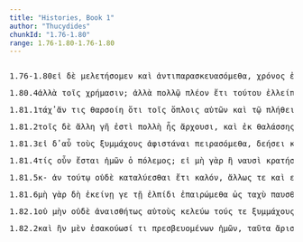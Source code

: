 ```yaml
---
title: "Histories, Book 1"
author: "Thucydides"
chunkId: "1.76-1.80"
range: 1.76-1.80-1.76-1.80
---
```


<pre class="greek prose syntax" data-urn="urn:cts:greekLit:tlg0003.tlg001"><p><span class="subdoc" data-subdoc="1.76-1.80">1.76-1.80</span><span class="sentence"><span class=" " data-flags="c--------" data-head="8" data-id="1" data-lemma="εἰ">εἰ </span><span class=" " data-flags="d--------" data-head="8" data-id="2" data-lemma="δέ">δὲ </span><span class="verb " data-def="take thought, care for, treat" data-flags="v1pasa---" data-head="4" data-id="3" data-lemma="μελετάω">μελετήσομεν </span><span class=" " data-flags="c--------" data-head="1" data-id="4" data-lemma="καί">καὶ </span><span class="verb " data-def="prepare oneself in turn, arm on both sides, instigate in return" data-flags="v1pase---" data-head="4" data-id="5" data-lemma="ἀντιπαρασκευάζομαι">ἀντιπαρασκευασόμεθα</span><span class=" " data-flags="u--------" data-head="0" data-id="6" data-lemma=",">, </span><span class=" nominative" data-def="time, a, time" data-flags="n-s---mn-" data-head="8" data-id="7" data-lemma="χρόνος">χρόνος </span><span class="verb " data-flags="v3sfim---" data-head="0" data-id="8" data-lemma="ἐν-εἰμί">ἐνέσται</span><span class=" " data-flags="u--------" data-head="0" data-id="9" data-lemma=".">. </span></span></p><p><span class="subdoc" data-subdoc="1.80.4">1.80.4</span><span class="sentence"><span class=" " data-def="otheruise, but, not only . . but" data-flags="d--------" data-head="5" data-id="1" data-lemma="ἀλλά">ἀλλὰ </span><span class=" dative" data-flags="l-p---nd-" data-head="3" data-id="2" data-lemma="ὁ">τοῖς </span><span class=" dative" data-def="need, a thing that one needs, uses" data-flags="n-p---nd-" data-head="5" data-id="3" data-lemma="χρῆμα">χρήμασιν</span><span class=" " data-flags="u--------" data-head="0" data-id="4" data-lemma=";">; </span></span><span class="sentence"><span class=" " data-def="otheruise, but, not only . . but" data-flags="d--------" data-head="12" data-id="1" data-lemma="ἀλλά">ἀλλὰ </span><span class=" dative" data-def="many, many, many" data-flags="a-s---nd-" data-head="3" data-id="2" data-lemma="πολύς">πολλῷ </span><span class=" accusative" data-def="" data-flags="a-s---na-" data-head="6" data-id="3" data-lemma="πλέος">πλέον </span><span class=" " data-def="yet, still, ever, already" data-flags="d--------" data-head="5" data-id="4" data-lemma="ἔτι">ἔτι </span><span class=" genitive" data-def="this, u, this man here" data-flags="p-s---ng-" data-head="6" data-id="5" data-lemma="οὗτος">τούτου </span><span class="verb " data-def="leave in, left in, leave behind" data-flags="v1ppia---" data-head="12" data-id="6" data-lemma="ἐλλείπω">ἐλλείπομεν </span><span class=" " data-flags="d--------" data-head="10" data-id="7" data-lemma="καί">καὶ </span><span class=" " data-flags="d--------" data-head="12" data-id="8" data-lemma="οὐτε">οὔτε </span><span class=" " data-def="in, into, in, in the district of" data-flags="r--------" data-head="11" data-id="9" data-lemma="ἐν">ἐν </span><span class=" dative" data-def="common, shared in common, common" data-flags="a-s---nd-" data-head="9" data-id="10" data-lemma="κοινός">κοινῷ </span><span class="verb " data-flags="v1ppia---" data-head="12" data-id="11" data-lemma="ἔχω">ἔχομεν </span><span class=" " data-flags="c--------" data-head="0" data-id="12" data-lemma="οὐτε">οὔτε </span><span class=" " data-def="at hand, ready, prepared, in hand, in ready money" data-flags="d--------" data-head="17" data-id="13" data-lemma="ἑτοῖμος">ἑτοίμως </span><span class=" " data-def="from out of, from, out of, forth from" data-flags="r--------" data-head="17" data-id="14" data-lemma="ἐκ">ἐκ </span><span class=" genitive" data-flags="l-p---ng-" data-head="16" data-id="15" data-lemma="ὁ">τῶν </span><span class=" genitive" data-def="one's own, pertaining to oneself, private, personal, private" data-flags="a-p---ng-" data-head="14" data-id="16" data-lemma="ἴδιος">ἰδίων </span><span class="verb " data-def="fero, beran, bhárati" data-flags="v1ppia---" data-head="12" data-id="17" data-lemma="φέρω">φέρομεν</span><span class=" " data-flags="u--------" data-head="0" data-id="18" data-lemma=".">. </span></span></p><p><span class="subdoc" data-subdoc="1.81.1">1.81.1</span><span class="sentence"><span class=" " data-flags="d--------" data-head="4" data-id="1" data-lemma="τάχα">τάχ̓ </span><span class=" " data-flags="d--------" data-head="4" data-id="2" data-lemma="ἄν">ἄν </span><span class=" nominative" data-def="any one, any thing, who? what?, si se" data-flags="p-s---mn-" data-head="4" data-id="3" data-lemma="τις">τις </span><span class="verb " data-def="to be of good courage, to be over-bold, fear not" data-flags="v3spoa---" data-head="0" data-id="4" data-lemma="θαρσέω">θαρσοίη </span><span class=" " data-flags="c--------" data-head="4" data-id="5" data-lemma="ὅτι">ὅτι </span><span class=" dative" data-flags="l-p---nd-" data-head="7" data-id="6" data-lemma="ὁ">τοῖς </span><span class=" dative" data-def="tool, implement, tackle, tackling, ropes, halyards" data-flags="n-p---nd-" data-head="9" data-id="7" data-lemma="ὅπλον">ὅπλοις </span><span class=" genitive" data-def="self, him, her, it, the very one, the same" data-flags="p-p---mg-" data-head="12" data-id="8" data-lemma="αὐτός">αὐτῶν </span><span class=" " data-flags="c--------" data-head="12" data-id="9" data-lemma="καί">καὶ </span><span class=" dative" data-flags="l-s---nd-" data-head="11" data-id="10" data-lemma="ὁ">τῷ </span><span class=" dative" data-def="great number, multitude, mass, greater number" data-flags="n-s---nd-" data-head="9" data-id="11" data-lemma="πλῆθος">πλήθει </span><span class="verb " data-def="bear, carry over, to be transferred from" data-flags="v1ppia---" data-head="5" data-id="12" data-lemma="ὑπερφέρω">ὑπερφέρομεν</span><span class=" " data-flags="u--------" data-head="14" data-id="13" data-lemma=",">, </span><span class=" " data-def="as being, inasmuch as, since it was, the actual" data-flags="c--------" data-head="12" data-id="14" data-lemma="ὥστε">ὥστε </span><span class=" accusative" data-flags="l-s---fa-" data-head="16" data-id="15" data-lemma="ὁ">τὴν </span><span class=" accusative" data-def="earth, heaven, land" data-flags="n-s---fa-" data-head="17" data-id="16" data-lemma="γῆ">γῆν </span><span class="verb " data-flags="v3piia---" data-head="14" data-id="17" data-lemma="δηιόω">δῃοῦν </span><span class="verb nominative" data-def="come habitually, in addition, subsequent arrivals" data-flags="v-pppamn-" data-head="17" data-id="18" data-lemma="ἐπιφοιτάω">ἐπιφοιτῶντες</span><span class=" " data-flags="u--------" data-head="0" data-id="19" data-lemma=".">. </span></span></p><p><span class="subdoc" data-subdoc="1.81.2">1.81.2</span><span class="sentence"><span class=" dative" data-flags="l-p---md-" data-head="4" data-id="1" data-lemma="ὁ">τοῖς </span><span class=" " data-flags="d--------" data-head="10" data-id="2" data-lemma="δέ">δὲ </span><span class=" nominative" data-flags="a-s---fn-" data-head="4" data-id="3" data-lemma="ἄλλος">ἄλλη </span><span class=" nominative" data-def="earth, heaven, land" data-flags="n-s---fn-" data-head="5" data-id="4" data-lemma="γῆ">γῆ </span><span class="verb " data-flags="v3spia---" data-head="10" data-id="5" data-lemma="εἰμί">ἐστὶ </span><span class=" nominative" data-def="many, many, many" data-flags="a-s---fn-" data-head="5" data-id="6" data-lemma="πολύς">πολλὴ </span><span class=" genitive" data-flags="p-s---fg-" data-head="8" data-id="7" data-lemma="ὅς">ἧς </span><span class="verb " data-def="to be first, begin, make a beginning, to be the aggressor" data-flags="v3ppia---" data-head="4" data-id="8" data-lemma="ἄρχω">ἄρχουσι</span><span class=" " data-flags="u--------" data-head="5" data-id="9" data-lemma=",">, </span><span class=" " data-flags="c--------" data-head="0" data-id="10" data-lemma="καί">καὶ </span><span class=" " data-def="from out of, from, out of, forth from" data-flags="r--------" data-head="15" data-id="11" data-lemma="ἐκ">ἐκ </span><span class=" genitive" data-def="sea, sea, salt lake" data-flags="n-s---fg-" data-head="11" data-id="12" data-lemma="θάλασσα">θαλάσσης </span><span class=" genitive" data-flags="p-p---ng-" data-head="14" data-id="13" data-lemma="ὅς">ὧν </span><span class="verb " data-flags="v3ppie---" data-head="15" data-id="14" data-lemma="δέομαι">δέονται </span><span class="verb " data-def="bring on, set on, urge on, lead on" data-flags="v3pfim---" data-head="10" data-id="15" data-lemma="ἐπάγω">ἐπάξονται</span><span class=" " data-flags="u--------" data-head="0" data-id="16" data-lemma=".">. </span></span></p><p><span class="subdoc" data-subdoc="1.81.3">1.81.3</span><span class="sentence"><span class=" " data-flags="c--------" data-head="9" data-id="1" data-lemma="εἰ">εἰ </span><span class=" " data-flags="d--------" data-head="9" data-id="2" data-lemma="δέ">δ̓ </span><span class=" " data-def="again, anew, afresh, once more, again, further, moreover" data-flags="d--------" data-head="7" data-id="3" data-lemma="αὖ">αὖ </span><span class=" accusative" data-flags="l-p---ma-" data-head="5" data-id="4" data-lemma="ὁ">τοὺς </span><span class=" accusative" data-def="fighting along with, leagued, allied with, ally" data-flags="n-p---ma-" data-head="6" data-id="5" data-lemma="σύμμαχος">ξυμμάχους </span><span class="verb " data-def="shall be absent, away from, shall desert" data-flags="v--pna---" data-head="7" data-id="6" data-lemma="ἀφεστήξω">ἀφιστάναι </span><span class="verb " data-def="attempt, endeavour, try, make trial of, make an attempt on" data-flags="v1pfimf--" data-head="1" data-id="7" data-lemma="πειράω">πειρασόμεθα</span><span class=" " data-flags="u--------" data-head="1" data-id="8" data-lemma=",">, </span><span class="verb " data-flags="v3sfia---" data-head="0" data-id="9" data-lemma="δέω">δεήσει </span><span class=" " data-flags="d--------" data-head="11" data-id="10" data-lemma="καί">καὶ </span><span class=" dative" data-def="this, u, this man here" data-flags="p-p---md-" data-head="13" data-id="11" data-lemma="οὗτος">τούτοις </span><span class=" dative" data-def="ship, NT, the ships" data-flags="n-p----d-" data-head="13" data-id="12" data-lemma="ναῦς">ναυσὶ </span><span class="verb " data-def="come to aid, succour, assist, aid, maintain, rights" data-flags="v--pna---" data-head="9" data-id="13" data-lemma="βοηθέω">βοηθεῖν </span><span class=" accusative" data-flags="l-s---na-" data-head="15" data-id="14" data-lemma="ὁ">τὸ </span><span class=" accusative" data-def="" data-flags="a-s---na-" data-head="12" data-id="15" data-lemma="πλέος">πλέον </span><span class="verb dative" data-flags="v-pppamd-" data-head="11" data-id="16" data-lemma="εἰμί">οὖσι </span><span class=" dative" data-def="islander, swimmer, insular" data-flags="n-p---md-" data-head="16" data-id="17" data-lemma="νησιώτης">νησιώταις</span><span class=" " data-flags="u--------" data-head="0" data-id="18" data-lemma=".">. </span></span></p><p><span class="subdoc" data-subdoc="1.81.4">1.81.4</span><span class="sentence"><span class=" nominative" data-def="any one, any thing, who? what?, si se" data-flags="a-s---mn-" data-head="6" data-id="1" data-lemma="τις">τίς </span><span class=" " data-def="certainly, in fact, really, really" data-flags="d--------" data-head="3" data-id="2" data-lemma="οὖν">οὖν </span><span class="verb " data-flags="v3sfim---" data-head="0" data-id="3" data-lemma="εἰμί">ἔσται </span><span class=" genitive" data-def="I at least, for my part, indeed, for myself, me, we two" data-flags="p1p---mg-" data-head="6" data-id="4" data-lemma="ἐγώ">ἡμῶν </span><span class=" nominative" data-flags="l-s---mn-" data-head="6" data-id="5" data-lemma="ὁ">ὁ </span><span class=" nominative" data-def="war, battle, fight, single combat" data-flags="n-s---mn-" data-head="3" data-id="6" data-lemma="πόλεμος">πόλεμος</span><span class=" " data-flags="u--------" data-head="0" data-id="7" data-lemma=";">; </span></span><span class="sentence"><span class=" " data-flags="c--------" data-head="17" data-id="1" data-lemma="εἰ">εἰ </span><span class=" " data-flags="d--------" data-head="6" data-id="2" data-lemma="μή">μὴ </span><span class=" " data-def="for, yes, . . , no, ay doubtless" data-flags="d--------" data-head="17" data-id="3" data-lemma="γάρ">γὰρ </span><span class=" " data-flags="d--------" data-head="7" data-id="4" data-lemma="ἤ">ἢ </span><span class=" dative" data-def="ship, NT, the ships" data-flags="n-p---fd-" data-head="6" data-id="5" data-lemma="ναῦς">ναυσὶ </span><span class="verb " data-def="to be strong, powerful, rule, hold sway, sway" data-flags="v1pfia---" data-head="7" data-id="6" data-lemma="κρατέω">κρατήσομεν </span><span class=" " data-flags="c--------" data-head="1" data-id="7" data-lemma="ἤ">ἢ </span><span class=" accusative" data-flags="l-p---fa-" data-head="9" data-id="8" data-lemma="ὁ">τὰς </span><span class=" accusative" data-def="going, coming to, approach, the approach" data-flags="n-p---fa-" data-head="10" data-id="9" data-lemma="πρόσοδος">προσόδους </span><span class="verb " data-def="take away from, took, from" data-flags="v1pfia---" data-head="7" data-id="10" data-lemma="ἀφαιρέω">ἀφαιρήσομεν </span><span class=" " data-def="ápa, ab, ap-ehtre" data-flags="r--------" data-head="15" data-id="11" data-lemma="ἀπό">ἀφ̓ </span><span class=" genitive" data-flags="p-p---fg-" data-head="11" data-id="12" data-lemma="ὅς">ὧν </span><span class=" accusative" data-flags="l-s---na-" data-head="14" data-id="13" data-lemma="ὁ">τὸ </span><span class=" accusative" data-def="of, for a ship, seafaring, naval, of ships" data-flags="a-s---na-" data-head="15" data-id="14" data-lemma="ναυτικός">ναυτικὸν </span><span class="verb " data-def="thicken, congeal, curdle" data-flags="v3ppia---" data-head="9" data-id="15" data-lemma="τρέφω">τρέφουσι</span><span class=" " data-flags="u--------" data-head="1" data-id="16" data-lemma=",">, </span><span class="verb " data-def="disable, hinder, disable, lame" data-flags="v1pfim---" data-head="0" data-id="17" data-lemma="βλάπτω">βλαψόμεθα </span><span class=" accusative" data-flags="l-p---na-" data-head="19" data-id="18" data-lemma="ὁ">τὰ </span><span class=" accusative" data-flags="a-p---nac" data-head="17" data-id="19" data-lemma="πλείων">πλείω</span><span class=" " data-flags="u--------" data-head="0" data-id="20" data-lemma=".">. </span></span></p><p><span class="subdoc" data-subdoc="1.81.5">1.81.5</span><span class="sentence"><span class=" " data-flags="d--------" data-head="20" data-id="1" data-lemma="καί">κ- </span><span class=" " data-def="if haply, if, soever" data-flags="c--------" data-head="20" data-id="2" data-lemma="ἐάν">ἀν </span><span class=" dative" data-def="this, u, this man here" data-flags="p-s---nd-" data-head="19" data-id="3" data-lemma="οὗτος">τούτῳ </span><span class=" " data-flags="d--------" data-head="5" data-id="4" data-lemma="οὐδέ">οὐδὲ </span><span class="verb " data-def="put down, destroy, break, up" data-flags="v--pne---" data-head="20" data-id="5" data-lemma="καταλύω">καταλύεσθαι </span><span class=" " data-def="yet, still, ever, already" data-flags="d--------" data-head="7" data-id="6" data-lemma="ἔτι">ἔτι </span><span class=" nominative" data-flags="a-s---nn-" data-head="20" data-id="7" data-lemma="καλός">καλόν</span><span class=" " data-flags="u--------" data-head="11" data-id="8" data-lemma=",">, </span><span class=" " data-def="otherwise, in, other way" data-flags="d--------" data-head="11" data-id="9" data-lemma="ἄλλως">ἄλλως </span><span class=" " data-flags="d--------" data-head="11" data-id="10" data-lemma="τε">τε </span><span class=" " data-flags="c--------" data-head="20" data-id="11" data-lemma="καί">καὶ </span><span class=" " data-flags="c--------" data-head="11" data-id="12" data-lemma="εἰ">εἰ </span><span class="verb " data-def="expect, think, suppose, imagine, thought" data-flags="v1pfia---" data-head="12" data-id="13" data-lemma="δοκέω">δόξομεν </span><span class="verb " data-def="to be first, begin, make a beginning, to be the aggressor" data-flags="v--ana---" data-head="13" data-id="14" data-lemma="ἄρχω">ἄρξαι </span><span class=" " data-def="" data-flags="d--------" data-head="14" data-id="15" data-lemma="μᾶλλον">μᾶλλον </span><span class=" genitive" data-flags="l-s---fg-" data-head="17" data-id="16" data-lemma="ὁ">τῆς </span><span class=" genitive" data-def="moving hither and thither, moves, dislocation" data-flags="n-s---fg-" data-head="14" data-id="17" data-lemma="διαφορά">διαφορᾶς</span><span class=" " data-flags="u--------" data-head="0" data-id="18" data-lemma=".">. </span></span></p><p><span class="subdoc" data-subdoc="1.81.6">1.81.6</span><span class="sentence"><span class=" " data-flags="d--------" data-head="8" data-id="1" data-lemma="μή">μὴ </span><span class=" " data-def="for, yes, . . , no, ay doubtless" data-flags="d--------" data-head="8" data-id="2" data-lemma="γάρ">γὰρ </span><span class=" " data-flags="d--------" data-head="8" data-id="3" data-lemma="δή">δὴ </span><span class=" dative" data-def="the person there, that person, thing, the more remote" data-flags="a-s---fd-" data-head="7" data-id="4" data-lemma="ἐκεῖνος">ἐκείνῃ </span><span class=" " data-def="at least, at any rate, iron, have" data-flags="d--------" data-head="4" data-id="5" data-lemma="γε">γε </span><span class=" dative" data-flags="l-s---fd-" data-head="7" data-id="6" data-lemma="ὁ">τῇ </span><span class=" dative" data-def="hope, expectation, hopes, expectancy" data-flags="n-s---fd-" data-head="8" data-id="7" data-lemma="ἐλπίς">ἐλπίδι </span><span class="verb " data-def="lift up and set on, lifted and set, upon" data-flags="v1ppse---" data-head="0" data-id="8" data-lemma="ἐπαίρω">ἐπαιρώμεθα </span><span class=" " data-def="so, thus, as, how" data-flags="c--------" data-head="8" data-id="9" data-lemma="ὡς">ὡς </span><span class=" accusative" data-def="swift, fleet, quick, quick, hasty" data-flags="a-s---na-" data-head="11" data-id="10" data-lemma="ταχύς">ταχὺ </span><span class="verb " data-def="make to end, bring to an end, check, stop" data-flags="v3sfip---" data-head="9" data-id="11" data-lemma="παύω">παυσθήσεται </span><span class=" nominative" data-flags="l-s---mn-" data-head="13" data-id="12" data-lemma="ὁ">ὁ </span><span class=" nominative" data-def="war, battle, fight, single combat" data-flags="n-s---mn-" data-head="11" data-id="13" data-lemma="πόλεμος">πόλεμος</span><span class=" " data-flags="u--------" data-head="15" data-id="14" data-lemma=",">, </span><span class=" " data-def="if haply, if, soever" data-flags="c--------" data-head="8" data-id="15" data-lemma="ἐάν">ἢν </span><span class=" accusative" data-flags="l-s---fa-" data-head="17" data-id="16" data-lemma="ὁ">τὴν </span><span class=" accusative" data-def="earth, heaven, land" data-flags="n-s---fa-" data-head="19" data-id="17" data-lemma="γῆ">γῆν </span><span class=" genitive" data-def="self, him, her, it, the very one, the same" data-flags="p-p---mg-" data-head="17" data-id="18" data-lemma="αὐτός">αὐτῶν </span><span class="verb " data-flags="v1pasa---" data-head="15" data-id="19" data-lemma="τέμνω">τέμωμεν</span><span class=" " data-flags="u--------" data-head="0" data-id="20" data-lemma=".">. </span></span><span class="sentence"><span class="verb " data-flags="v1sria---" data-head="0" data-id="1" data-lemma="δείδω">δέδοικα </span><span class=" " data-flags="d--------" data-head="1" data-id="2" data-lemma="δέ">δὲ </span><span class=" " data-def="" data-flags="d--------" data-head="1" data-id="3" data-lemma="μᾶλλον">μᾶλλον </span><span class=" " data-flags="c--------" data-head="1" data-id="4" data-lemma="μή">μὴ </span><span class=" " data-flags="d--------" data-head="7" data-id="5" data-lemma="καί">καὶ </span><span class=" dative" data-flags="l-p---md-" data-head="7" data-id="6" data-lemma="ὁ">τοῖς </span><span class=" dative" data-def="child, son, daughter" data-flags="n-p---md-" data-head="9" data-id="7" data-lemma="παῖς">παισὶν </span><span class=" accusative" data-def="self, him, her, it, the very one, the same" data-flags="p-s---ma-" data-head="9" data-id="8" data-lemma="αὐτός">αὐτὸν </span><span class="verb " data-def="leave remaining, leave, fail" data-flags="v1pasa---" data-head="4" data-id="9" data-lemma="ὑπολείπω">ὑπολίπωμεν</span><span class=" " data-flags="u--------" data-head="0" data-id="10" data-lemma="·">· </span></span><span class="sentence"><span class=" " data-def="in this way, manner, so, thus, thus, as follows" data-flags="d--------" data-head="16" data-id="1" data-lemma="οὕτως">οὕτως </span><span class="verb nominative" data-def="as, to be like, it was opportune" data-flags="v-srpann-" data-head="16" data-id="2" data-lemma="ἔοικα">εἰκὸς </span><span class=" accusative" data-flags="n-p---ma-" data-head="9" data-id="3" data-lemma="Ἀθήναιος">Ἀθηναίους </span><span class=" dative" data-def="mind, spirit, thought, purpose, will, thoughts" data-flags="n-s---nd-" data-head="9" data-id="4" data-lemma="φρόνημα">φρονήματι </span><span class=" " data-def="and not, neither . . nor, both not . . , and" data-flags="d--------" data-head="9" data-id="5" data-lemma="μήτε">μήτε </span><span class=" dative" data-flags="l-s---fd-" data-head="7" data-id="6" data-lemma="ὁ">τῇ </span><span class=" dative" data-def="earth, heaven, land" data-flags="n-s---fd-" data-head="8" data-id="7" data-lemma="γῆ">γῇ </span><span class="verb " data-def="to be a slave, serve, be subject, make oneself a slave" data-flags="v--ana---" data-head="9" data-id="8" data-lemma="δουλεύω">δουλεῦσαι </span><span class=" " data-def="and not, neither . . nor, both not . . , and" data-flags="c--------" data-head="16" data-id="9" data-lemma="μήτε">μήτε </span><span class=" " data-def="like as, even as, as for instance, just as" data-flags="d--------" data-head="11" data-id="10" data-lemma="ὥσπερ">ὥσπερ </span><span class=" accusative" data-flags="a-p---ma-" data-head="3" data-id="11" data-lemma="ἄπειρος">ἀπείρους </span><span class="verb " data-def="strike down, strike with amazement, astound, terrify, tax" data-flags="v--anp---" data-head="9" data-id="12" data-lemma="καταπλήσσω">καταπλαγῆναι </span><span class=" dative" data-flags="l-s---md-" data-head="14" data-id="13" data-lemma="ὁ">τῷ </span><span class=" dative" data-def="war, battle, fight, single combat" data-flags="n-s---md-" data-head="12" data-id="14" data-lemma="πόλεμος">πολέμῳ</span><span class=" " data-flags="u--------" data-head="0" data-id="15" data-lemma=".">. </span></span></p><p><span class="subdoc" data-subdoc="1.82.1">1.82.1</span><span class="sentence"><span class=" " data-flags="d--------" data-head="6" data-id="1" data-lemma="οὐ">οὐ </span><span class=" " data-flags="d--------" data-head="3" data-id="2" data-lemma="μήν">μὴν </span><span class=" " data-flags="d--------" data-head="6" data-id="3" data-lemma="οὐδέ">οὐδὲ </span><span class=" " data-def="without sense, feeling, without sense of" data-flags="d--------" data-head="13" data-id="4" data-lemma="ἀναίσθητος">ἀναισθήτως </span><span class=" accusative" data-def="self, him, her, it, the very one, the same" data-flags="p-p---ma-" data-head="18" data-id="5" data-lemma="αὐτός">αὐτοὺς </span><span class="verb " data-def="urge, drive on, exhort, bid, order" data-flags="v1spia---" data-head="84" data-id="6" data-lemma="κελεύω">κελεύω </span><span class=" accusative" data-flags="l-p---ma-" data-head="9" data-id="7" data-lemma="ὁ">τούς </span><span class=" " data-flags="d--------" data-head="13" data-id="8" data-lemma="τε">τε </span><span class=" accusative" data-def="fighting along with, leagued, allied with, ally" data-flags="n-p---ma-" data-head="12" data-id="9" data-lemma="σύμμαχος">ξυμμάχους </span><span class=" genitive" data-def="I at least, for my part, indeed, for myself, me, we two" data-flags="p1p---mg-" data-head="9" data-id="10" data-lemma="ἐγώ">ἡμῶν </span><span class="verb " data-def="suffer, permit, leave, alone" data-flags="v--pna---" data-head="13" data-id="11" data-lemma="ἐάω">ἐᾶν </span><span class="verb " data-def="disable, hinder, disable, lame" data-flags="v--pna---" data-head="11" data-id="12" data-lemma="βλάπτω">βλάπτειν </span><span class=" " data-flags="c--------" data-head="18" data-id="13" data-lemma="καί">καὶ </span><span class="verb accusative" data-def="plot, contrive against, plot against, lay snares for, tamper with" data-flags="v-pppama-" data-head="16" data-id="14" data-lemma="ἐπιβουλεύω">ἐπιβουλεύοντας </span><span class=" " data-flags="d--------" data-head="16" data-id="15" data-lemma="μή">μὴ </span><span class="verb " data-def="catch in a theft, detect, discover" data-flags="v--pna---" data-head="13" data-id="16" data-lemma="καταφωράω">καταφωρᾶν</span><span class=" " data-flags="u--------" data-head="13" data-id="17" data-lemma=",">, </span><span class=" " data-def="otheruise, but, not only . . but" data-flags="c--------" data-head="6" data-id="18" data-lemma="ἀλλά">ἀλλὰ </span><span class=" accusative" data-def="tool, implement, tackle, tackling, ropes, halyards" data-flags="n-p---na-" data-head="22" data-id="19" data-lemma="ὅπλον">ὅπλα </span><span class=" " data-def="indeed, of a truth, but, indeed" data-flags="d--------" data-head="25" data-id="20" data-lemma="μέν">μὲν </span><span class=" " data-def="not yet, nay, not yet, lest yet" data-flags="d--------" data-head="22" data-id="21" data-lemma="μήπω">μήπω </span><span class="verb " data-def="set in motion, move, rock" data-flags="v--pna---" data-head="25" data-id="22" data-lemma="κινέω">κινεῖν</span><span class=" " data-flags="u--------" data-head="22" data-id="23" data-lemma=",">, </span><span class="verb " data-def="send, send, on" data-flags="v--pna---" data-head="26" data-id="24" data-lemma="πέμπω">πέμπειν </span><span class=" " data-flags="c--------" data-head="36" data-id="25" data-lemma="δέ">δὲ </span><span class=" " data-flags="c--------" data-head="25" data-id="26" data-lemma="καί">καὶ </span><span class="verb " data-def="accuse, censure, to accuse, accuse" data-flags="v--pne---" data-head="26" data-id="27" data-lemma="αἰτιάομαι">αἰτιᾶσθαι </span><span class=" " data-def="and not, neither . . nor, both not . . , and" data-flags="d--------" data-head="32" data-id="28" data-lemma="μήτε">μήτε </span><span class=" accusative" data-def="war, battle, fight, single combat" data-flags="n-s---ma-" data-head="31" data-id="29" data-lemma="πόλεμος">πόλεμον </span><span class=" " data-def="very much, too much:, far" data-flags="d--------" data-head="31" data-id="30" data-lemma="ἄγαν">ἄγαν </span><span class="verb accusative" data-flags="v-pppama-" data-head="32" data-id="31" data-lemma="δηλόω">δηλοῦντας </span><span class=" " data-def="and not, neither . . nor, both not . . , and" data-flags="c--------" data-head="26" data-id="32" data-lemma="μήτε">μήθ̓ </span><span class=" " data-def="so, thus, as, how" data-flags="c--------" data-head="32" data-id="33" data-lemma="ὡς">ὡς </span><span class="verb " data-def="to turn to, towards, inclined itself" data-flags="v1pasa---" data-head="33" data-id="34" data-lemma="ἐπιτρέπω">ἐπιτρέψομεν</span><span class=" " data-flags="u--------" data-head="32" data-id="35" data-lemma=",">, </span><span class=" " data-flags="c--------" data-head="18" data-id="36" data-lemma="καί">κ- </span><span class=" " data-def="in, into, in, in the district of" data-flags="r--------" data-head="43" data-id="37" data-lemma="ἐν">ἀν </span><span class=" dative" data-def="this, u, this man here" data-flags="p-s---nd-" data-head="37" data-id="38" data-lemma="οὗτος">τούτῳ </span><span class=" " data-flags="d--------" data-head="41" data-id="39" data-lemma="καί">καὶ </span><span class=" accusative" data-flags="l-p---na-" data-head="41" data-id="40" data-lemma="ὁ">τὰ </span><span class=" accusative" data-def="our, our case, our part" data-flags="a-p---na-" data-head="43" data-id="41" data-lemma="ἡμέτερος">ἡμέτεῤ </span><span class=" genitive" data-def="self, him, her, it, the very one, the same" data-flags="p-p---mg-" data-head="41" data-id="42" data-lemma="αὐτός">αὐτῶν </span><span class="verb " data-def="get ready, equip thoroughly, fit out, get ready for oneself, fit out" data-flags="v--pne---" data-head="36" data-id="43" data-lemma="ἐξαρτύω">ἐξαρτύεσθαι </span><span class=" genitive" data-def="fighting along with, leagued, allied with, ally" data-flags="n-p---mg-" data-head="46" data-id="44" data-lemma="σύμμαχος">ξυμμάχων </span><span class=" " data-flags="d--------" data-head="49" data-id="45" data-lemma="τε">τε </span><span class=" dative" data-def="bringing to, bringing, to the mouth" data-flags="n-s---fd-" data-head="43" data-id="46" data-lemma="προσαγωγή">προσαγωγῇ </span><span class=" " data-flags="d--------" data-head="49" data-id="47" data-lemma="καί">καὶ </span><span class=" genitive" data-def="the Thessalian tribe of which Hellen was the reputed chief, non-Egyptian, pagan" data-flags="n-p---mg-" data-head="49" data-id="48" data-lemma="Ἕλλην">Ἑλλήνων </span><span class=" " data-flags="c--------" data-head="44" data-id="49" data-lemma="καί">καὶ </span><span class=" genitive" data-def="barbarous, non-Greek, foreign, all non-Greek-speaking peoples" data-flags="n-p---mg-" data-head="49" data-id="50" data-lemma="βάρβαρος">βαρβάρων</span><span class=" " data-flags="u--------" data-head="52" data-id="51" data-lemma=",">, </span><span class=" " data-flags="c--------" data-head="43" data-id="52" data-lemma="εἰ">εἴ </span><span class=" " data-flags="d--------" data-head="60" data-id="53" data-lemma="ποθεν">ποθέν </span><span class=" accusative" data-def="any one, any thing, who? what?, si se" data-flags="a-s---fa-" data-head="59" data-id="54" data-lemma="τις">τινα </span><span class=" " data-flags="d--------" data-head="57" data-id="55" data-lemma="ἤ">ἢ </span><span class=" genitive" data-flags="n-s---ng-" data-head="57" data-id="56" data-lemma="ναυτικόν">ναυτικοῦ </span><span class=" " data-flags="c--------" data-head="59" data-id="57" data-lemma="ἤ">ἢ </span><span class=" genitive" data-def="need, a thing that one needs, uses" data-flags="n-p---ng-" data-head="57" data-id="58" data-lemma="χρῆμα">χρημάτων </span><span class=" accusative" data-def="power, might, bodily strength, strength, power, ability" data-flags="n-s---fa-" data-head="60" data-id="59" data-lemma="δύναμις">δύναμιν </span><span class="verb " data-def="take, receive besides, in addition, get over and above" data-flags="v1pfim---" data-head="52" data-id="60" data-lemma="προσλαμβάνω">προσληψόμεθα</span><span class=" " data-flags="u--------" data-head="90" data-id="61" data-lemma="(">( </span><span class=" nominative" data-def="without reproach, no reproach to, least invidious" data-flags="a-s---nn-" data-head="90" data-id="62" data-lemma="ἀνεπίφθονος">ἀνεπίφθονον </span><span class=" " data-flags="d--------" data-head="90" data-id="63" data-lemma="δέ">δέ</span><span class=" " data-flags="u--------" data-head="71" data-id="64" data-lemma=",">, </span><span class=" nominative" data-def="as great as, how great, as much as, how much, as far as, how far" data-flags="a-p---mn-" data-head="71" data-id="65" data-lemma="ὅσος">ὅσοι </span><span class=" " data-def="like as, even as, as for instance, just as" data-flags="c--------" data-head="71" data-id="66" data-lemma="ὥσπερ">ὥσπερ </span><span class=" " data-flags="d--------" data-head="68" data-id="67" data-lemma="καί">καὶ </span><span class=" nominative" data-def="I at least, for my part, indeed, for myself, me, we two" data-flags="p1p---mn-" data-head="91" data-id="68" data-lemma="ἐγώ">ἡμεῖς </span><span class=" " data-def="úpa, uf, from under" data-flags="r--------" data-head="71" data-id="69" data-lemma="ὑπό">ὑπ̓ </span><span class=" genitive" data-flags="n-p---mg-" data-head="69" data-id="70" data-lemma="Ἀθήναιος">Ἀθηναίων </span><span class="verb " data-def="plot, contrive against, plot against, lay snares for, tamper with" data-flags="v1ppie---" data-head="81" data-id="71" data-lemma="ἐπιβουλεύω">ἐπιβουλευόμεθα</span><span class=" " data-flags="u--------" data-head="71" data-id="72" data-lemma=",">, </span><span class=" " data-flags="d--------" data-head="75" data-id="73" data-lemma="μή">μὴ </span><span class=" accusative" data-def="the Thessalian tribe of which Hellen was the reputed chief, non-Egyptian, pagan" data-flags="n-p---ma-" data-head="77" data-id="74" data-lemma="Ἕλλην">Ἕλληνας </span><span class=" accusative" data-def="alone, solitary, bereft of, without" data-flags="a-s---na-" data-head="74" data-id="75" data-lemma="μόνος">μόνον</span><span class=" " data-flags="u--------" data-head="74" data-id="76" data-lemma=",">, </span><span class=" " data-def="otheruise, but, not only . . but" data-flags="c--------" data-head="80" data-id="77" data-lemma="ἀλλά">ἀλλὰ </span><span class=" " data-flags="d--------" data-head="79" data-id="78" data-lemma="καί">καὶ </span><span class=" accusative" data-def="barbarous, non-Greek, foreign, all non-Greek-speaking peoples" data-flags="n-p---ma-" data-head="77" data-id="79" data-lemma="βάρβαρος">βαρβάρους </span><span class="verb accusative" data-def="take, receive besides, in addition, get over and above" data-flags="v-papama-" data-head="81" data-id="80" data-lemma="προσλαμβάνω">προσλαβόντας </span><span class="verb " data-def="preserve through, save for oneself, come safe through" data-flags="v--anp---" data-head="90" data-id="81" data-lemma="διασῴζω">διασωθῆναἰ</span><span class=" " data-flags="u--------" data-head="90" data-id="82" data-lemma=")">)</span><span class=" " data-flags="u--------" data-head="84" data-id="83" data-lemma=",">, </span><span class=" " data-flags="c--------" data-head="0" data-id="84" data-lemma="καί">καὶ </span><span class=" accusative" data-flags="l-p---na-" data-head="88" data-id="85" data-lemma="ὁ">τὰ </span><span class=" genitive" data-def="Stadtrecht von Gortyn, of himself, herself, itself, itself, absolutely" data-flags="p-p---mg-" data-head="85" data-id="86" data-lemma="ἑαυτοῦ">αὑτῶν </span><span class=" " data-flags="d--------" data-head="84" data-id="87" data-lemma="ἅμα">ἅμα </span><span class="verb " data-def="invent, contrive, provide, furnish, procure" data-flags="v1ppse---" data-head="84" data-id="88" data-lemma="ἐκπορίζω">ἐκποριζώμεθα</span><span class=" " data-flags="u--------" data-head="0" data-id="89" data-lemma=".">. </span></span></p><p><span class="subdoc" data-subdoc="1.82.2">1.82.2</span><span class="sentence"><span class=" " data-flags="d--------" data-head="12" data-id="1" data-lemma="καί">καὶ </span><span class=" " data-def="if haply, if, soever" data-flags="c--------" data-head="8" data-id="2" data-lemma="ἐάν">ἢν </span><span class=" " data-def="indeed, of a truth, but, indeed" data-flags="d--------" data-head="12" data-id="3" data-lemma="μέν">μὲν </span><span class="verb " data-def="hearken, give ear to, give way, yield" data-flags="v3ppsa---" data-head="2" data-id="4" data-lemma="εἰσακούω">ἐσακούωσί </span><span class=" accusative" data-def="any one, any thing, who? what?, si se" data-flags="p-s---na-" data-head="4" data-id="5" data-lemma="τις">τι </span><span class="verb genitive" data-def="to be the elder, eldest, to be older than, be the eldest of" data-flags="v-pppemg-" data-head="7" data-id="6" data-lemma="πρεσβεύω">πρεσβευομένων </span><span class=" genitive" data-def="I at least, for my part, indeed, for myself, me, we two" data-flags="p1p---mg-" data-head="4" data-id="7" data-lemma="ἐγώ">ἡμῶν</span><span class=" " data-flags="u--------" data-head="12" data-id="8" data-lemma=",">, </span><span class=" nominative" data-def="this, u, this man here" data-flags="p-p---nn-" data-head="8" data-id="9" data-lemma="οὗτος">ταῦτα </span><span class=" nominative" data-def="morning meal, breakfast, breakfast, luncheon" data-flags="n-p---nn-" data-head="12" data-id="10" data-lemma="ἄριστον">ἄριστα</span><span class=" " data-flags="u--------" data-head="0" data-id="11" data-lemma="·">· </span></span><span class="sentence"><span class=" " data-def="if haply, if, soever" data-flags="c--------" data-head="17" data-id="1" data-lemma="ἐάν">ἢν </span><span class=" " data-flags="d--------" data-head="17" data-id="2" data-lemma="δέ">δὲ </span><span class=" " data-flags="d--------" data-head="21" data-id="3" data-lemma="μή">μή</span><span class=" " data-flags="u--------" data-head="1" data-id="4" data-lemma=",">, </span><span class="verb genitive" data-def="go through, pass through, pass through, complete, went abroad, spread" data-flags="v-papang-" data-head="17" data-id="5" data-lemma="διέρχομαι">διελθόντων </span><span class=" genitive" data-flags="n-p---ng-" data-head="5" data-id="6" data-lemma="ἔτος">ἐτῶν </span><span class=" " data-def="Acut.(Sp, two, two" data-flags="a--------" data-head="8" data-id="7" data-lemma="δύο">δύο </span><span class=" " data-flags="c--------" data-head="6" data-id="8" data-lemma="καί">καὶ </span><span class=" genitive" data-def="" data-flags="a-p---ng-" data-head="8" data-id="9" data-lemma="τρεῖς">τριῶν </span><span class=" accusative" data-def="better:, stouter, stronger, braver, the better sort" data-flags="a-s---nac" data-head="16" data-id="10" data-lemma="ἀμείνων">ἄμεινον </span><span class=" " data-flags="d--------" data-head="16" data-id="11" data-lemma="ἤδη">ἤδη</span><span class=" " data-flags="u--------" data-head="13" data-id="12" data-lemma=",">, </span><span class=" " data-def="if haply, if, soever" data-flags="c--------" data-head="16" data-id="13" data-lemma="ἐάν">ἢν </span><span class="verb " data-def="expect, think, suppose, imagine, thought" data-flags="v3spsa---" data-head="13" data-id="14" data-lemma="δοκέω">δοκῇ</span><span class=" " data-flags="u--------" data-head="13" data-id="15" data-lemma=",">, </span><span class="verb nominative" data-def="point out, show, say, tell, show the way to, show where to find" data-flags="v-prpemn-" data-head="17" data-id="16" data-lemma="φράζω">πεφραγμένοι </span><span class="verb " data-flags="v1ppia---" data-head="0" data-id="17" data-lemma="εἶμι">ἴμεν </span><span class=" " data-flags="r--------" data-head="17" data-id="18" data-lemma="ἐπί">ἐπ̓ </span><span class=" accusative" data-def="self, him, her, it, the very one, the same" data-flags="p-p---ma-" data-head="18" data-id="19" data-lemma="αὐτός">αὐτούς</span><span class=" " data-flags="u--------" data-head="0" data-id="20" data-lemma=".">. </span></span></p></pre>
